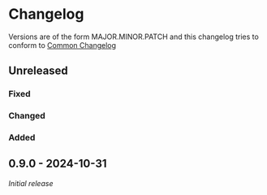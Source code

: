 # Changelog


Versions are of the form MAJOR.MINOR.PATCH and this changelog tries to conform
to [Common Changelog](https://common-changelog.org)


## Unreleased

### Fixed

### Changed

### Added


## 0.9.0 - 2024-10-31

*Initial release*
